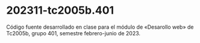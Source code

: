 # 202311-tc2005b.401
Código fuente desarrollado en clase para el módulo de «Desarollo web» de Tc2005b, grupo 401, semestre febrero-junio de 2023.
